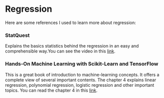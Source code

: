 # Regression
Here are some references I used to learn more about regression:

### StatQuest
Explains the basics statistics behind the regression in an easy and comprehensible way.You can see the video in this [link](https://www.youtube.com/watch?v=nk2CQITm_eo&ab_channel=StatQuestwithJoshStarmer).


### Hands-On Machine Learning with Scikit-Learn and TensorFlow 
This is a great book of introduction to machine-learning concepts. It offers a complete view of several important contents. The chapter 4 explains linear regression, polynomial regression, logistic regression and other important topics. You can read the chapter 4 in this [link](https://www.oreilly.com/library/view/hands-on-machine-learning/9781491962282/ch04.html).
 